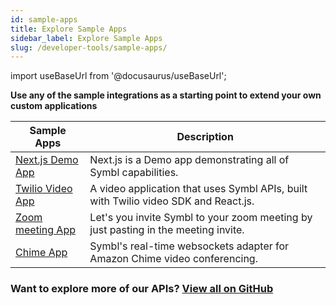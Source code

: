 ```yaml
---
id: sample-apps
title: Explore Sample Apps
sidebar_label: Explore Sample Apps
slug: /developer-tools/sample-apps/
---
```


import useBaseUrl from '@docusaurus/useBaseUrl';


 **Use any of the sample integrations as a starting point to extend your own custom applications**

<!-- If you're interested in what all you can do with Symbl, check out our sample applications on GitHub that demonstrate how Symbl can be used to connect to Twilio Media Streams, Salesforce Dashboard, Outlook Calendar and many more. -->

Sample Apps | Description
----------- | -----------
[Next.js Demo App](https://github.com/symblai/nextjs-symblai-demo)| Next.js is a Demo app demonstrating all of Symbl capabilities. 
[Twilio Video App](https://github.com/symblai/symbl-twilio-video-react) | A video application that uses Symbl APIs, built with Twilio video SDK and React.js.
[Zoom meeting App](https://github.com/symblai/symbl-for-zoom)|  Let's you invite Symbl to your zoom meeting by just pasting in the meeting invite. 
[Chime App](https://github.com/symblai/symbl-chime-adapter)| Symbl's real-time websockets adapter for Amazon Chime video conferencing.




### Want to explore more of our APIs? [View all on GitHub](https://github.com/symblai/)
